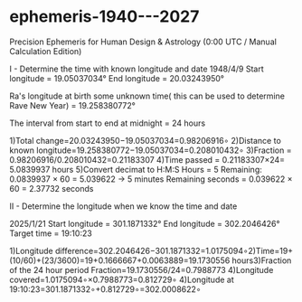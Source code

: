 # ephemeris-1940---2027
Precision Ephemeris for Human Design &amp; Astrology (0:00 UTC / Manual Calculation Edition)

I - Determine the time with known longitude and date 1948/4/9
Start longitude = 19.05037034°
End longitude = 20.03243950°

Ra's longitude at birth some unknown time( this can be used to determine Rave New Year) = 19.258380772°

The interval from start to end at midnight = 24 hours

1)Total change=20.03243950−19.05037034=0.98206916∘
2)Distance to known longitude=19.258380772−19.05037034=0.208010432∘​
3)Fraction = 0.98206916/0.208010432​=0.21183307
4)Time passed = 0.21183307×24= 5.0839937 hours​
5)Convert decimat to H:M:S  Hours = 5
Remaining: 0.0839937 × 60 = 5.039622 → 5 minutes
Remaining seconds = 0.039622 × 60 = 2.37732 seconds

II - Determine the longitude when we know the time and date

2025/1/21
Start longitude = 301.1871332°
End longitude = 302.2046426°
Target time = 19:10:23

1)Longitude difference=302.2046426−301.1871332=1.0175094∘​
2)Time=19+(10/60)+(23/3600)​=19+0.1666667+0.0063889=19.1730556 hours​
3)Fraction of the 24 hour period Fraction=19.1730556/24​=0.7988773
4)Longitude covered=1.0175094∘×0.7988773=0.812729∘​
4)Longitude at 19:10:23=301.1871332∘+0.812729∘=302.0008622∘​

